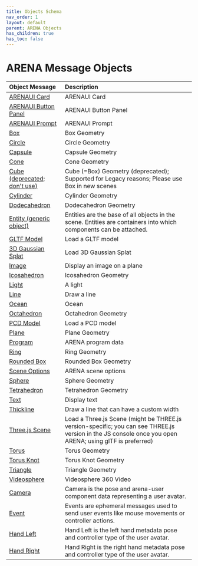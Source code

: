 ```yaml
---
title: Objects Schema
nav_order: 1
layout: default
parent: ARENA Objects
has_children: true
has_toc: false
---
```


<!--CAUTION: This file is autogenerated from https://github.com/arenaxr/arena-schemas. Changes made here may be overwritten.-->

# ARENA Message Objects

|Object Message|Description|
| :--- | :--- |
|[ARENAUI Card](arenaui-card)|ARENAUI Card|
|[ARENAUI Button Panel](arenaui-button-panel)|ARENAUI Button Panel|
|[ARENAUI Prompt](arenaui-prompt)|ARENAUI Prompt|
|[Box](box)|Box Geometry|
|[Circle](circle)|Circle Geometry|
|[Capsule](capsule)|Capsule Geometry|
|[Cone](cone)|Cone Geometry|
|[Cube (deprecated; don't use)](cube)|Cube (=Box) Geometry (deprecated); Supported for Legacy reasons; Please use Box in new scenes|
|[Cylinder](cylinder)|Cylinder Geometry|
|[Dodecahedron](dodecahedron)|Dodecahedron Geometry|
|[Entity (generic object)](entity)|Entities are the base of all objects in the scene. Entities are containers into which components can be attached.|
|[GLTF Model](gltf-model)|Load a GLTF model|
|[3D Gaussian Splat](gaussian-splat)|Load 3D Gaussian Splat|
|[Image](image)|Display an image on a plane|
|[Icosahedron](icosahedron)|Icosahedron Geometry|
|[Light](light)|A light|
|[Line](line)|Draw a line|
|[Ocean](ocean)|Ocean|
|[Octahedron](octahedron)|Octahedron Geometry|
|[PCD Model](pcd-model)|Load a PCD model|
|[Plane](plane)|Plane Geometry|
|[Program](arena-program)|ARENA program data|
|[Ring](ring)|Ring Geometry|
|[Rounded Box](roundedbox)|Rounded Box Geometry|
|[Scene Options](arena-scene-options)|ARENA scene options|
|[Sphere](sphere)|Sphere Geometry|
|[Tetrahedron](tetrahedron)|Tetrahedron Geometry|
|[Text](text)|Display text|
|[Thickline](thickline)|Draw a line that can have a custom width|
|[Three.js Scene](threejs-scene)|Load a Three.js Scene (might be THREE.js version-specific; you can see THREE.js version in the JS console once you open ARENA; using glTF is preferred)|
|[Torus](torus)|Torus Geometry|
|[Torus Knot](torusKnot)|Torus Knot Geometry|
|[Triangle](triangle)|Triangle Geometry|
|[Videosphere](videosphere)|Videosphere 360 Video|
|[Camera](camera)|Camera is the pose and arena-user component data representing a user avatar.|
|[Event](event)|Events are ephemeral messages used to send user events like mouse movements or controller actions.|
|[Hand Left](hand)|Hand Left is the left hand metadata pose and controller type of the user avatar.|
|[Hand Right](hand)|Hand Right is the right hand metadata pose and controller type of the user avatar.|
